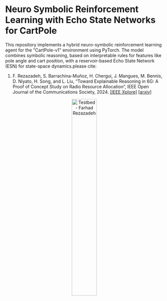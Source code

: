 # Neuro Symbolic Reinforcement Learning with Echo State Networks for CartPole
This repository implements a hybrid neuro-symbolic reinforcement learning agent for the "CartPole-v1" environment using PyTorch. The model combines symbolic reasoning, based on interpretable rules for features like pole angle and cart position, with a reservoir-based Echo State Network (ESN) for state-space dynamics.please cite:

1) F. Rezazadeh, S. Barrachina-Muñoz, H. Chergui, J. Mangues, M. Bennis, D. Niyato, H. Song, and L. Liu, “Toward Explainable Reasoning in 6G: A Proof of Concept Study on Radio Resource Allocation”, IEEE Open Journal of the Communications Society, 2024. [[IEEE Xplore]](https://ieeexplore.ieee.org/document/10689363) [[arxiv]](https://arxiv.org/abs/2407.10186)
   
<p align="center">
    <img src="img/Testbed-Farhad_Rezazadeh.png" alt="Testbed - Farhad Rezazadeh" width="40%">
</p>
